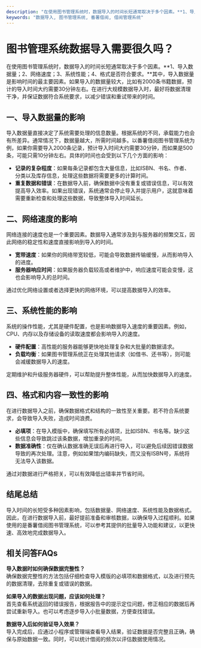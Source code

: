 ```yaml
---
description: "在使用图书管理系统时，数据导入的时间长短通常取决于多个因素。**1、导入数据量；2、网络速度；3、系统性能；4、格式是否符合要求。**其中，导入数据量是影响时间的最主要因素。如果导入的数据量较大，比如有2000条书籍数据，预计的导入时间大约需要30分钟左右。在进行大规模数据导入时，最好将数据清理干净，并保证数据符合系统要求，以减少错误和重试带来的时间。"
keywords: "数据导入, 图书管理系统, 番薯借阅, 借阅管理系统"
---
```

# 图书管理系统数据导入需要很久吗？

在使用图书管理系统时，数据导入的时间长短通常取决于多个因素。**1、导入数据量；2、网络速度；3、系统性能；4、格式是否符合要求。**其中，导入数据量是影响时间的最主要因素。如果导入的数据量较大，比如有2000条书籍数据，预计的导入时间大约需要30分钟左右。在进行大规模数据导入时，最好将数据清理干净，并保证数据符合系统要求，以减少错误和重试带来的时间。

## 一、导入数据量的影响

导入数据量直接决定了系统需要处理的信息数量。根据系统的不同，承载能力也会有所差异。通常情况下，数据量越大，所需时间越多。以番薯借阅图书管理系统为例，如果你需要导入2000条记录，预计导入时间大约需要30分钟，而如果是500条，可能只需10分钟左右。具体的时间也会受到以下几个方面的影响：

- **记录的复杂程度**：如果每条记录都包含大量信息，比如ISBN、书名、作者、分类以及库存信息，处理这些数据将需要更多的计算时间。
- **重复数据和错误**：在数据导入前，确保数据中没有重复或错误信息，可以有效提高导入效率。如果出现错误，系统通常会停止导入并提示用户，这就意味着需要重新检查和处理这些数据，导致整体导入时间延长。

## 二、网络速度的影响

网络连接的速度也是一个重要因素。数据导入通常涉及到与服务器的频繁交互，因此网络的稳定性和速度直接影响到导入的时间。

- **宽带速度**：如果你的网络带宽较低，可能会导致数据传输缓慢，从而影响导入的进度。
- **服务器响应时间**：如果服务器负载较高或者维护中，响应速度可能会变慢，这也会影响导入的总时间。

通过优化网络设置或者选择更快的网络环境，可以提高数据导入的效率。

## 三、系统性能的影响

系统的操作性能，尤其是硬件配置，也是影响数据导入速度的重要因素。例如，CPU、内存以及存储设备的读取速度都会影响导入的速度。

- **硬件配置**：高性能的服务器能够更快地处理复杂和大批量的数据请求。
- **负载均衡**：如果图书管理系统正在处理其他请求（如借书、还书等），则可能会减缓数据导入的速度。

定期维护和升级服务器硬件，可以帮助提升整体性能，从而加快数据导入的速度。

## 四、格式和内容一致性的影响

在进行数据导入之前，确保数据格式和结构的一致性至关重要。若不符合系统要求，会导致导入失败，造成时间浪费。

- **必填项**：在导入模版中，确保填写所有必填项，比如ISBN、书名等。缺少这些信息会导致跳过该条数据，增加重录的时间。
- **数据准确性**：仅在确认数据准确无误后再进行导入，可以避免后续因错误数据导致的再次处理。注意，例如如果馆内编码缺失，而又没有ISBN号，系统将无法导入该数据。

通过对数据进行严格把关，可以有效降低出错率并节省时间。

## 结尾总结

导入时间的长短受多种因素影响，包括数据量、网络速度、系统性能及数据格式。因此，在进行数据导入前，最好提前准备和审核数据，以确保导入过程顺利。如果使用的是番薯借阅图书管理系统，可以参考其提供的批量导入功能和建议，以更快速、高效地完成数据导入。

## 相关问答FAQs

**导入数据时如何确保数据完整性？**  
确保数据完整性的方法包括仔细检查导入模版的必填项和数据格式，以及进行预先的数据清理，去除重复或错误的数据。

**如果导入的数据出现问题，应该如何处理？**  
首先查看系统返回的错误报告，根据报告中的提示定位问题，修正相应的数据后再尝试重新导入。也可以考虑逐步导入小批量数据，方便查找错误。

**数据导入后如何验证导入效果？**  
导入完成后，应通过小程序或管理端查看导入结果，验证数据是否完整且正确，确保与原始数据一致。同时，可以统计借阅的频次以评估数据使用情况。
